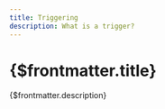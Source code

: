 ```yaml
---
title: Triggering
description: What is a trigger?
---
```


# {$frontmatter.title}

{$frontmatter.description}
